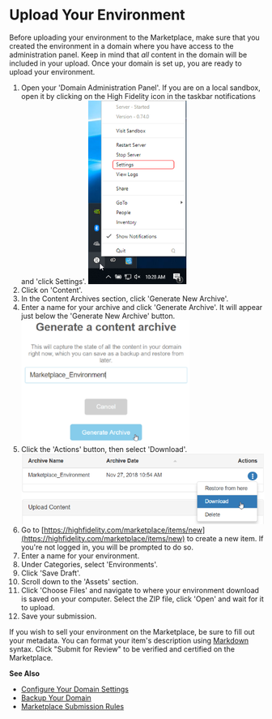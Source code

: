 # Upload Your Environment

Before uploading your environment to the Marketplace, make sure that you created the environment in a domain where you have access to the administration panel. Keep in mind that _all_ content in the domain will be included in your upload. Once your domain is set up, you are ready to upload your environment.

1. Open your 'Domain Administration Panel'. If you are on a local sandbox, open it by clicking on the High Fidelity icon in the taskbar notifications and 'click Settings'. ![](_images/sandbox-settings.png)
2. Click on 'Content'.
3. In the Content Archives section, click 'Generate New Archive'.
4. Enter a name for your archive and click 'Generate Archive'. It will appear just below the 'Generate New Archive' button. ![](_images/environment-archive.png)
5. Click the 'Actions' button, then select 'Download'. ![](_images/environment-download.png)
6. Go to [https://highfidelity.com/marketplace/items/new](https://highfidelity.com/marketplace/items/new) to create a new item. If you're not logged in, you will be prompted to do so.
7. Enter a name for your environment.
8. Under Categories, select 'Environments'.
9. Click 'Save Draft'. 
10. Scroll down to the 'Assets' section. 
11. Click 'Choose Files' and navigate to where your environment download is saved on your computer. Select the ZIP file, click 'Open' and wait for it to upload.
12. Save your submission.

If you wish to sell your environment on the Marketplace, be sure to fill out your metadata. You can format your item's description using [Markdown](../../../contribute/write-for-us.html#markdown-guide) syntax. Click "Submit for Review" to be verified and certified on the Marketplace. 

**See Also**

+ [Configure Your Domain Settings](../../host/your-domain/configure-settings.html)
+ [Backup Your Domain](../../host/backup-restore-domain.html#backup-your-domain.html)
+ [Marketplace Submission Rules](../submission-rules.html)